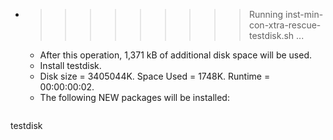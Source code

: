 * >>>>>>>>> Running inst-min-con-xtra-rescue-testdisk.sh ...
  * After this operation, 1,371 kB of additional disk space will be used.
  * Install testdisk.
  * Disk size = 3405044K. Space Used = 1748K. Runtime = 00:00:00:02.
  * The following NEW packages will be installed:
  ```bash
testdisk
  ```
